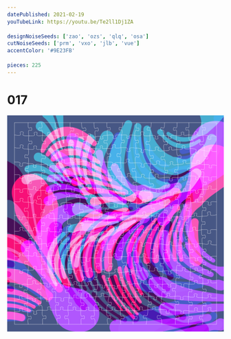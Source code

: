 ```yaml
---
datePublished: 2021-02-19
youTubeLink: https://youtu.be/Te2ll1Dj1ZA

designNoiseSeeds: ['zao', 'ozs', 'qlq', 'osa']
cutNoiseSeeds: ['prm', 'vxo', 'jlb', 'vue']
accentColor: '#9E23FB'

pieces: 225
---
```


# 017

![canvas](result/017_zao-ozs-qlq-osa_prm-vxo-jlb-vue.png?raw=true)

